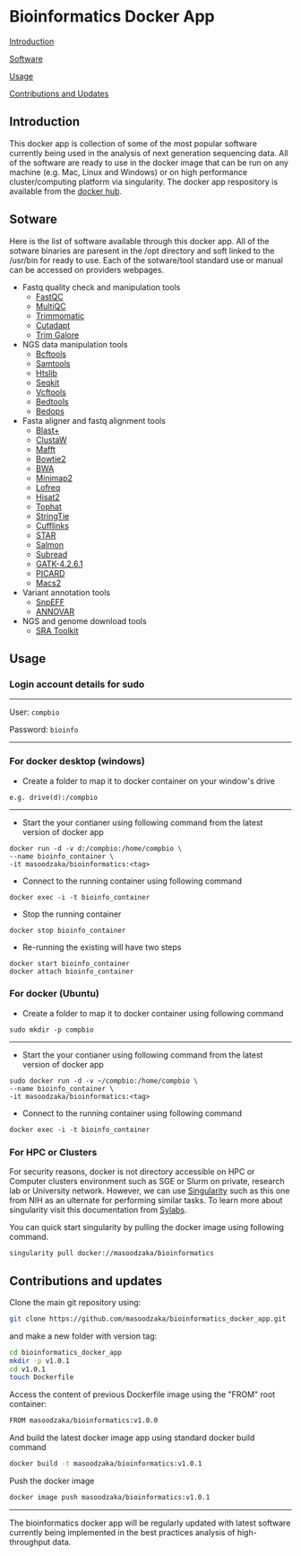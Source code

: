 # Bioinformatics Docker App

[Introduction](#introduction)

[Software](#software)

[Usage](#usage)

[Contributions and Updates](#contributionandupdates)



## Introduction

This docker app is collection of some of the most popular software currently being used in the analysis of next generation sequencing data. All of the software are ready to use in the docker image that can be run on any machine (e.g. Mac, Linux and Windows) or on high performance cluster/computing platform via singularity. The docker app respository is available from the [docker hub](https://hub.docker.com/repository/docker/masoodzaka/bioinformatics).

## Sotware 

Here is the list of software available through this docker app. All of the sotware binaries are paresent in the /opt directory and soft linked to the /usr/bin for ready to use. Each of the sotware/tool standard use or manual can be accessed on providers webpages.

* Fastq quality check and manipulation tools 
  - [FastQC](https://www.bioinformatics.babraham.ac.uk/projects/fastqc/)
  - [MultiQC](https://multiqc.info/)
  - [Trimmomatic](http://www.usadellab.org/cms/?page=trimmomatic)
  - [Cutadapt](https://cutadapt.readthedocs.io/en/stable/index.html)
  - [Trim Galore](https://www.bioinformatics.babraham.ac.uk/projects/trim_galore/)
* NGS data manipulation tools
  - [Bcftools](https://samtools.github.io/bcftools/bcftools.html)
  - [Samtools](http://www.htslib.org/download/)
  - [Htslib](http://www.htslib.org/download/)
  - [Seqkit](https://bioinf.shenwei.me/seqkit/)
  - [Vcftools](https://vcftools.github.io/index.html)
  - [Bedtools](https://bedtools.readthedocs.io/en/latest/)
  - [Bedops](https://bedops.readthedocs.io/en/latest/) 
* Fasta aligner and fastq alignment tools
  - [Blast+](https://blast.ncbi.nlm.nih.gov/Blast.cgi?PAGE_TYPE=BlastDocs&DOC_TYPE=Download)
  - [ClustaW](https://vcru.wisc.edu/simonlab/bioinformatics/programs/clustal/clustalw.1.html)
  - [Mafft](https://mafft.cbrc.jp/alignment/software/)
  - [Bowtie2](http://bowtie-bio.sourceforge.net/bowtie2/index.shtml)
  - [BWA](http://bio-bwa.sourceforge.net/)
  - [Minimap2](https://lh3.github.io/minimap2/minimap2.html)
  - [Lofreq](https://csb5.github.io/lofreq/)
  - [Hisat2](http://daehwankimlab.github.io/hisat2/)
  - [Tophat](https://ccb.jhu.edu/software/tophat/index.shtml)
  - [StringTie](https://ccb.jhu.edu/software/stringtie/)
  - [Cufflinks](http://cole-trapnell-lab.github.io/cufflinks/install/)
  - [STAR](https://github.com/alexdobin/STAR)
  - [Salmon](https://salmon.readthedocs.io/en/latest/salmon.html)
  - [Subread](http://subread.sourceforge.net/)
  - [GATK-4.2.6.1](https://github.com/broadinstitute/gatk/releases)
  - [PICARD](https://broadinstitute.github.io/picard/)
  - [Macs2](https://github.com/macs3-project/MACS)
 * Variant annotation tools
    - [SnpEFF](http://pcingola.github.io/SnpEff/)
    - [ANNOVAR](https://annovar.openbioinformatics.org/en/latest/)
 * NGS and genome download tools
    - [SRA Toolkit](https://trace.ncbi.nlm.nih.gov/Traces/sra/sra.cgi?view=toolkit_doc)

## Usage 

### Login account details for sudo

----
User: `compbio`

Password: `bioinfo`

----
### For docker desktop (windows)

* Create a folder to map it to docker container on your window's drive
```
e.g. drive(d):/compbio
```
----
* Start the your contianer using following command from the latest version of docker app
```
docker run -d -v d:/compbio:/home/compbio \
--name bioinfo_container \
-it masoodzaka/bioinformatics:<tag>
```
* Connect to the running container using following command
```
docker exec -i -t bioinfo_container
```
* Stop the running container 
```
docker stop bioinfo_container
```
* Re-running the existing will have two steps
```
docker start bioinfo_container 
docker attach bioinfo_container
```
### For docker (Ubuntu)

* Create a folder to map it to docker container using following command
```
sudo mkdir -p compbio
```
----
* Start the your contianer using following command from the latest version of docker app
```
sudo docker run -d -v ~/compbio:/home/compbio \
--name bioinfo_container \
-it masoodzaka/bioinformatics:<tag>
```
* Connect to the running container using following command
```
docker exec -i -t bioinfo_container
```

### For HPC or Clusters

For security reasons, docker is not directory accessible on HPC or Computer clusters environment such as SGE or Slurm on private, research lab or University network. However, we can use [Singularity](https://hpc.nih.gov/apps/singularity.html) such as this one from NIH as an ulternate for performing similar tasks. To learn more about singularity visit this documentation from [Sylabs](https://sylabs.io/guides/2.6/user-guide/singularity_and_docker.html). 

You can quick start singularity by pulling the docker image using following command. 
```
singularity pull docker://masoodzaka/bioinformatics
```

## Contributions and updates

Clone the main git repository using:
```bash
git clone https://github.com/masoodzaka/bioinformatics_docker_app.git
```
and make a new folder with version tag:
```bash
cd bioinformatics_docker_app
mkdir -p v1.0.1
cd v1.0.1
touch Dockerfile
```
Access the content of previous Dockerfile image using the "FROM" root container:
```bash
FROM masoodzaka/bioinformatics:v1.0.0
```
And build the latest docker image app using standard docker build command
```bash
docker build -t masoodzaka/bioinformatics:v1.0.1
```
Push the docker image 
```bash
docker image push masoodzaka/bioinformatics:v1.0.1
```

----
The bioinformatics docker app will be regularly updated with latest software currently being implemented in the best practices analysis of high-throughput data. 

